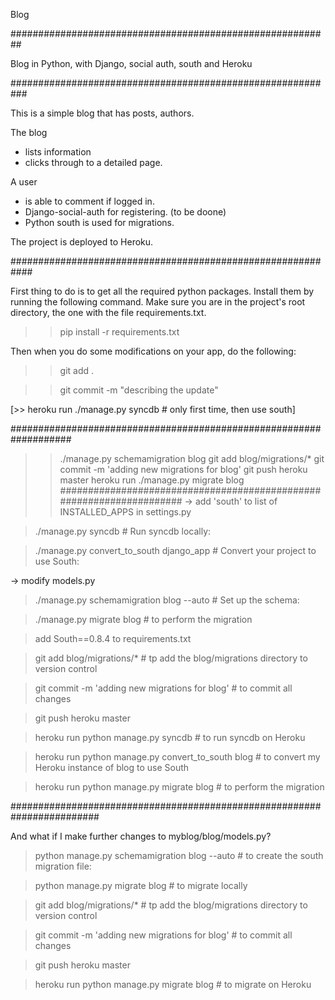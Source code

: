 Blog

##########################################################

Blog in Python, with Django, social auth, south and Heroku

###########################################################

This is a simple blog that has posts, authors.

The blog

 - lists information
 - clicks through to a detailed page.

A user

 - is able to comment if logged in.
 - Django-social-auth for registering. (to be doone)
 - Python south is used for migrations.

The project is deployed to Heroku.


############################################################

First thing to do is to get all the required python packages.
Install them by running the following command.
Make sure you are in the project's root directory, the one with the file requirements.txt.

>> pip install -r requirements.txt

Then when you do some modifications on your app, do the following:

>> git add .

>> git commit -m "describing the update"

[>> heroku run ./manage.py syncdb # only first time, then use south]

###################################################################
>> ./manage.py schemamigration blog
> git add blog/migrations/*
> git commit -m 'adding new migrations for blog'
> git push heroku master
> heroku run ./manage.py migrate blog
#####################################################################
-> add 'south' to list of INSTALLED_APPS in settings.py

> ./manage.py syncdb # Run syncdb locally:

> ./manage.py convert_to_south django_app # Convert your project to use South:

-> modify models.py

> ./manage.py schemamigration blog --auto # Set up the schema:

> ./manage.py migrate blog # to perform the migration

> add South==0.8.4 to requirements.txt

> git add blog/migrations/* # tp add the blog/migrations directory to version control

> git commit -m 'adding new migrations for blog' # to commit all changes

> git push heroku master

> heroku run python manage.py syncdb # to run syncdb on Heroku

> heroku run python manage.py convert_to_south blog # to convert my Heroku instance of blog to use South


> heroku run python manage.py migrate blog # to perform the migration

########################################################################

And what if I make further changes to myblog/blog/models.py?

> python manage.py schemamigration blog --auto # to create the south migration file:

> python manage.py migrate blog # to migrate locally

> git add blog/migrations/* # tp add the blog/migrations directory to version control

> git commit -m 'adding new migrations for blog' # to commit all changes

> git push heroku master

> heroku run python manage.py migrate blog # to migrate on Heroku


